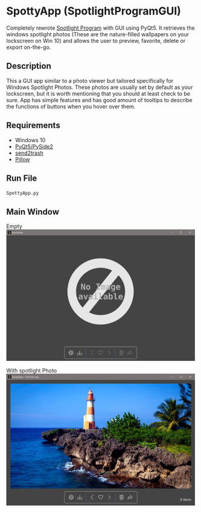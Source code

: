 # SpottyApp (SpotlightProgramGUI)
 Completely rewrote [Spotlight Program](https://github.com/CHR-onicles/SpotlightProgram) with GUI using PyQt5.
It retrieves the windows spotlight photos (These are the nature-filled wallpapers on your lockscreen on Win 10)
and allows the user to preview, favorite, delete or export on-the-go.

## Description
This a GUI app similar to a photo viewer but tailored specifically for Windows Spotlight Photos. These photos are usually
set by default as your lockscreen, but it is worth mentioning that you should at least check to be sure. App has simple
features and has good amount of tooltips to describe the functions of buttons when you hover over them.

## Requirements
* Windows 10
* [PyQt5/PySide2](https://pypi.org/project/PyQt5/)
* [send2trash](https://pypi.org/project/Send2Trash/)
* [Pillow](https://pypi.org/project/Pillow/)

## Run File
`SpottyApp.py`

## Main Window
Empty
<img src="screenshots/1.png" width = 500>


With spotlight Photo
<img src="screenshots/2.png" width = 500>




